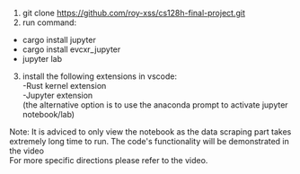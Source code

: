 1. git clone https://github.com/roy-xss/cs128h-final-project.git <br>
2. run command:<br> 
- cargo install jupyter <br>
- cargo install evcxr_jupyter <br>
- jupyter lab <br>
3. install the following extensions in vscode: <br>
-Rust kernel extension <br>
-Jupyter extension <br>
(the alternative option is to use the anaconda prompt to activate jupyter notebook/lab) <br>

Note: It is adviced to only view the notebook as the data scraping part takes extremely long time to run. The code's functionality will be demonstrated in the video<br> 
For more specific directions please refer to the video.
